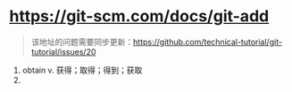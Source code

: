 # https://git-scm.com/docs/git-add
> 该地址的问题需要同步更新：https://github.com/technical-tutorial/git-tutorial/issues/20

1. obtain v. 获得；取得；得到；获取
2. 

